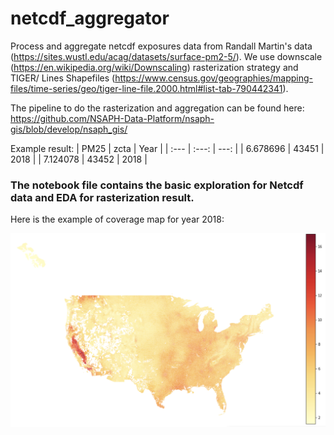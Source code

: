# netcdf_aggregator
Process and aggregate netcdf exposures data from Randall Martin's data (https://sites.wustl.edu/acag/datasets/surface-pm2-5/). We use downscale (https://en.wikipedia.org/wiki/Downscaling) rasterization strategy and TIGER/ Lines Shapefiles (https://www.census.gov/geographies/mapping-files/time-series/geo/tiger-line-file.2000.html#list-tab-790442341). 



The pipeline to do the rasterization and aggregation can be found here:
 https://github.com/NSAPH-Data-Platform/nsaph-gis/blob/develop/nsaph_gis/


Example result: 
| PM25 | zcta | Year |
| :---         |     :---:      |          ---: |
| 6.678696   | 43451     | 2018    |
| 7.124078     | 43452       | 2018      |

### The notebook file contains the basic exploration for Netcdf data and EDA for rasterization result. 

Here is the example of coverage map for year 2018: 

![Example coverage PM2.5](screenshot.png)